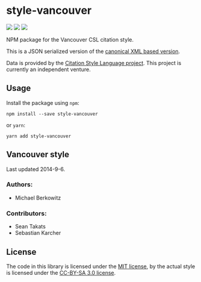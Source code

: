 # style-vancouver

[![](https://flat.badgen.net/npm/v/style-vancouver)](https://npmjs.org/package/style-vancouver)
[![](https://flat.badgen.net/badge/license/MIT/blue)][mit]
[![](https://flat.badgen.net/badge/license/CC-BY-SA/blue)][cc-by-sa-3.0]

NPM package for the Vancouver CSL citation style.

This is a JSON serialized version of the [canonical XML based version](http://www.zotero.org/styles/vancouver).

Data is provided by the [Citation Style Language project](https://citationstyles.org).
This project is currently an independent venture.

## Usage
Install the package using `npm`:

```shell
npm install --save style-vancouver
```

or `yarn`:

```shell
yarn add style-vancouver
```

## Vancouver style
Last updated 2014-9-6.

### Authors: 
- Michael Berkowitz

### Contributors: 
- Sean Takats
- Sebastian Karcher

## License
The code in this library is licensed under the [MIT license][mit], by the actual style is licensed under the [CC-BY-SA 3.0 license][cc-by-sa-3.0].

[mit]: https://opensource.org/licenses/MIT
[cc-by-sa-3.0]: https://creativecommons.org/licenses/by-sa/3.0/
